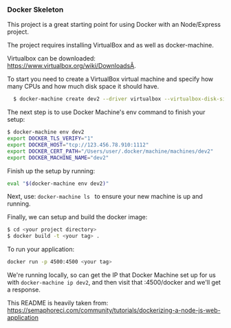 ### Docker Skeleton

This project is a great starting point for using Docker with an Node/Express project.


The project requires installing VirtualBox and as well as docker-machine.

Virtualbox can be downloaded: https://www.virtualbox.org/wiki/DownloadsÂ.


To start you need to create a VirtualBox virtual machine and specify how many CPUs and how much disk space it should have.

```bash
  $ docker-machine create dev2 --driver virtualbox --virtualbox-disk-size "5000" --virtualbox-cpu-count 2 --virtualbox-memory "4112"
```

The next step is to use Docker Machine's env command to finish your setup:

```bash
$ docker-machine env dev2
export DOCKER_TLS_VERIFY="1"
export DOCKER_HOST="tcp://123.456.78.910:1112"
export DOCKER_CERT_PATH="/Users/user/.docker/machine/machines/dev2"
export DOCKER_MACHINE_NAME="dev2"
```

Finish up the setup by running:
```bash
eval "$(docker-machine env dev2)"
```
Next, use: ```docker-machine ls ``` to ensure your new machine is up and running.

Finally, we can setup and build the docker image:

```bash
$ cd <your project directory>
$ docker build -t <your tag> .
```

To run your application:

```bash
docker run -p 4500:4500 <your tag>
```


We're running locally, so can get the IP that Docker Machine set up for us with ```docker-machine ip dev2```, and then visit that :4500/docker and we'll get a response.


This README is heavily taken from: https://semaphoreci.com/community/tutorials/dockerizing-a-node-js-web-application
